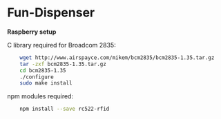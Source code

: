 # Fun-Dispenser


**Raspberry setup**

C library required for Broadcom 2835:
```bash
    wget http://www.airspayce.com/mikem/bcm2835/bcm2835-1.35.tar.gz
    tar -zxf bcm2835-1.35.tar.gz
    cd bcm2835-1.35
    ./configure	
    sudo make install
```
npm modules required:
```bash
    npm install --save rc522-rfid
```
